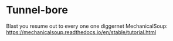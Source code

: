 # Tunnel-bore
Blast you resume out to every one one diggernet
MechanicalSoup: https://mechanicalsoup.readthedocs.io/en/stable/tutorial.html